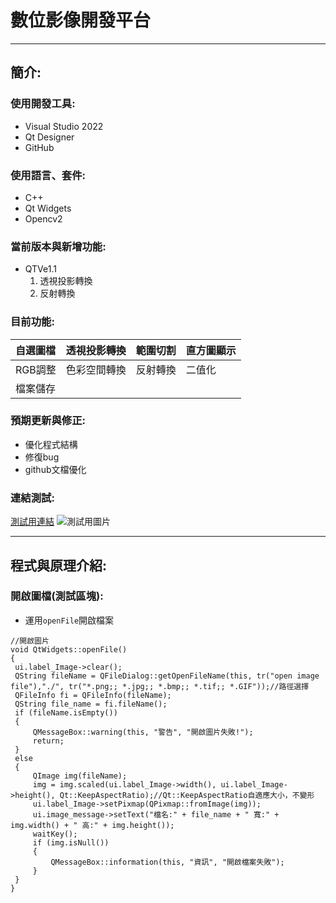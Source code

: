 # 數位影像開發平台
---
## 簡介:

### 使用開發工具:
  * Visual Studio 2022
  * Qt Designer
  * GitHub

### 使用語言、套件:
  * C++
  * Qt Widgets
  * Opencv2

### 當前版本與新增功能:
  * QTVe1.1
    1. 透視投影轉換
    2. 反射轉換
    
### 目前功能:
 |自選圖檔|透視投影轉換|範圍切割|直方圖顯示|
 |:---|:---|:---|:---|
 |RGB調整|色彩空間轉換|反射轉換|二值化|
 |檔案儲存|

### 預期更新與修正:
 * 優化程式結構
 * 修復bug
 * github文檔優化

### 連結測試:
 [測試用連結](https://github.com/tim60936/QtWidgets)
 ![測試用圖片](https://images.unsplash.com/photo-1573900941478-7cc800f708f3?ixlib=rb-1.2.1&ixid=eyJhcHBfaWQiOjEyMDd9&auto=format&fit=crop&w=2100&q=80)
 
 
 ---
 
 ## 程式與原理介紹:
  
  ### 開啟圖檔(測試區塊):
   * 運用`openFile`開啟檔案
   ```
   //開啟圖片
void QtWidgets::openFile()
{
	ui.label_Image->clear();
	QString fileName = QFileDialog::getOpenFileName(this, tr("open image file"),"./", tr("*.png;; *.jpg;; *.bmp;; *.tif;; *.GIF"));//路徑選擇
	QFileInfo fi = QFileInfo(fileName);
	QString file_name = fi.fileName();
	if (fileName.isEmpty())
	{
		QMessageBox::warning(this, "警告", "開啟圖片失敗!");
		return;
	}
	else
	{
		QImage img(fileName);
		img = img.scaled(ui.label_Image->width(), ui.label_Image->height(), Qt::KeepAspectRatio);//Qt::KeepAspectRatio自適應大小，不變形
		ui.label_Image->setPixmap(QPixmap::fromImage(img));
		ui.image_message->setText("檔名:" + file_name + " 寬:" + img.width() + " 高:" + img.height());
		waitKey();
		if (img.isNull())
		{
			QMessageBox::information(this, "資訊", "開啟檔案失敗");
		}
	}
}
   ```
   
 

